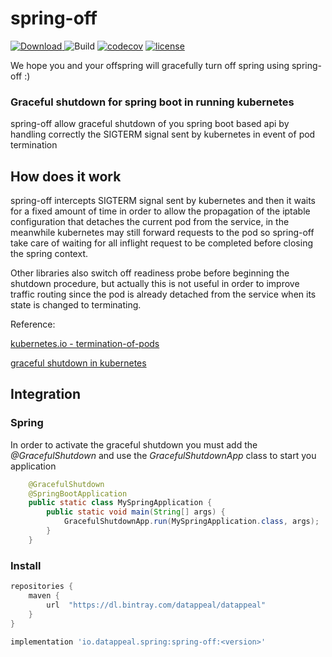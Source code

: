 # spring-off

[![Download](https://api.bintray.com/packages/datappeal/datappeal/spring-off/images/download.svg) ](https://bintray.com/datappeal/datappeal/spring-off/_latestVersion)
![Build](https://github.com/The-Data-Appeal-Company/spring-off/workflows/Build/badge.svg)
[![codecov](https://codecov.io/gh/The-Data-Appeal-Company/spring-off/branch/master/graph/badge.svg)](https://codecov.io/gh/The-Data-Appeal-Company/spring-off)
[![license](https://img.shields.io/github/license/The-Data-Appeal-Company/spring-off.svg)](LICENSE.txt)

We hope you and your offspring will gracefully turn off spring using spring-off :)

### Graceful shutdown for spring boot in running kubernetes

spring-off allow graceful shutdown of you spring boot based api by handling correctly 
the SIGTERM signal sent by kubernetes in event of pod termination

## How does it work 

spring-off intercepts SIGTERM signal sent by kubernetes and then it waits for a fixed amount
of time in order to allow the propagation of the iptable configuration that detaches the current
pod from the service, in the meanwhile kubernetes may still forward requests to the pod so 
spring-off take care of waiting for all inflight request to be completed before closing the 
spring context.

Other libraries also switch off readiness probe before beginning the shutdown procedure, but
actually this is not useful in order to improve traffic routing since the pod is already
detached from the service when its state is changed to terminating.

Reference: 

[kubernetes.io - termination-of-pods](https://kubernetes.io/docs/concepts/workloads/pods/pod/#termination-of-pods)

[graceful shutdown in kubernetes](https://blog.laputa.io/graceful-shutdown-in-kubernetes-85f1c8d586da )

## Integration

### Spring 

In order to activate the graceful shutdown you must add the *@GracefulShutdown* and use the *GracefulShutdownApp* class to start you application 

```java
    @GracefulShutdown
    @SpringBootApplication
    public static class MySpringApplication {
        public static void main(String[] args) {
            GracefulShutdownApp.run(MySpringApplication.class, args);
        }
    }
``` 

### Install

```groovy
repositories {
    maven {
        url  "https://dl.bintray.com/datappeal/datappeal" 
    }
} 

implementation 'io.datappeal.spring:spring-off:<version>'
```


